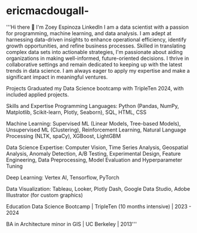 # ericmacdougall-

'''Hi there 👋 I'm Zoey Espinoza LinkedIn
I am a data scientist with a passion for programming, machine learning, and data analysis. I am adept at harnessing data-driven insights to enhance operational efficiency, identify growth opportunities, and refine business processes. Skilled in translating complex data sets into actionable strategies, I'm passionate about aiding organizations in making well-informed, future-oriented decisions. I thrive in collaborative settings and remain dedicated to keeping up with the latest trends in data science. I am always eager to apply my expertise and make a significant impact in meaningful ventures.

Projects
Graduated my Data Science bootcamp with TripleTen 2024, with included applied projects.

Skills and Expertise
Programming Languages: Python (Pandas, NumPy, Matplotlib, Scikit-learn, Plotly, Seaborn), SQL, HTML, CSS

Machine Learning: Supervised ML (Linear Models, Tree-based Models), Unsupervised ML (Clustering), Reinforcement Learning, Natural Language Processing (NLTK, spaCy), XGBoost, LightGBM

Data Science Expertise: Computer Vision, Time Series Analysis, Geospatial Analysis, Anomaly Detection, A/B Testing, Experimental Design, Feature Engineering, Data Preprocessing, Model Evaluation and Hyperparameter Tuning

Deep Learning: Vertex AI, Tensorflow, PyTorch

Data Visualization: Tableau, Looker, Plotly Dash, Google Data Studio, Adobe Illustrator (for custom graphics)

Education
Data Science Bootcamp | TripleTen (10 months intensive) | 2023 - 2024

BA in Architecture minor in GIS | UC Berkeley | 2013'''

